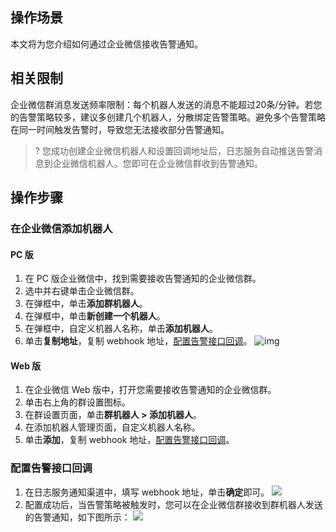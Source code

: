 ## 操作场景

本文将为您介绍如何通过企业微信接收告警通知。

## 相关限制

企业微信群消息发送频率限制：每个机器人发送的消息不能超过20条/分钟。若您的告警策略较多，建议多创建几个机器人，分散绑定告警策略。避免多个告警策略在同一时间触发告警时，导致您无法接收部分告警通知。
>? 您成功创建企业微信机器人和设置回调地址后，日志服务自动推送告警消息到企业微信机器人。您即可在企业微信群收到告警通知。


## 操作步骤

### 在企业微信添加机器人

#### PC 版

1. 在 PC 版企业微信中，找到需要接收告警通知的企业微信群。
2. 选中并右键单击企业微信群。
3. 在弹框中，单击**添加群机器人**。
3. 在弹框中，单击**新创建一个机器人**。
4. 在弹框中，自定义机器人名称，单击**添加机器人**。
5. 单击**复制地址**，复制 webhook 地址，[配置告警接口回调](#return)。
![img](https://main.qcloudimg.com/raw/8eb31aba4be2b7d08070e73172a364c9.png)

#### Web 版

1. 在企业微信 Web 版中，打开您需要接收告警通知的企业微信群。
2. 单击右上角的群设置图标。
3. 在群设置页面，单击**群机器人 > 添加机器人**。
4. 在添加机器人管理页面，自定义机器人名称。
5. 单击**添加**，复制 webhook 地址，[配置告警接口回调](#return)。


<span id="return"></span>
### 配置告警接口回调
1. 在日志服务通知渠道中，填写 webhook 地址，单击**确定**即可。
![](https://main.qcloudimg.com/raw/c3c5b59d722da8771d157174e37bffa6.png)
2. 配置成功后，当告警策略被触发时，您可以在企业微信群接收到群机器人发送的告警通知，如下图所示：
![](https://main.qcloudimg.com/raw/f20bec6e229f54a4c35276753164519f.png)


